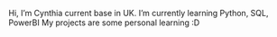 Hi, I’m Cynthia current base in UK. I’m currently learning Python, SQL, PowerBI
My projects are some personal learning :D
